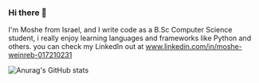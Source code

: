 ### Hi there 👋

I'm Moshe from Israel, and I write code as a B.Sc Computer Science student, i really enjoy learning languages and frameworks like Python and others. you can check my LinkedIn out at www.linkedin.com/in/moshe-weinreb-017210231

![Anurag's GitHub stats](https://github-readme-stats.vercel.app/api?username=bmwrbsa&theme=dark&show_icons=true)




